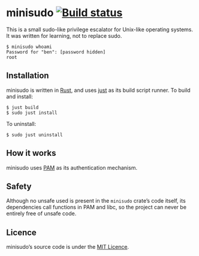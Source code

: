 # minisudo [![Build status](https://travis-ci.org/ogham/minisudo.svg)](https://travis-ci.org/ogham/minisudo)

This is a small sudo-like privilege escalator for Unix-like operating systems. It was written for learning, not to replace sudo.

```
$ minisudo whoami
Password for "ben": [password hidden]
root
```


Installation
------------

minisudo is written in [Rust](https://www.rust-lang.org), and uses [just](https://github.com/casey/just) as its build script runner. To build and install:

    $ just build
    $ sudo just install

To uninstall:

    $ sudo just uninstall


How it works
------------

minisudo uses [PAM](https://en.wikipedia.org/wiki/Pluggable_authentication_module) as its authentication mechanism.


Safety
------

Although no unsafe used is present in the `minisudo` crate’s code itself, its dependencies call functions in PAM and libc, so the project can never be entirely free of unsafe code.


Licence
-------

minisudo’s source code is under the [MIT Licence](LICENCE).
